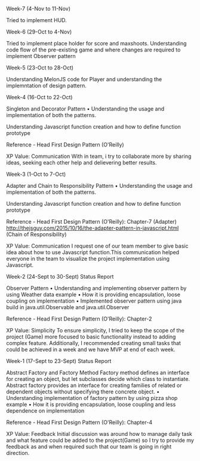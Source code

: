 Week-7 (4-Nov to 11-Nov)

Tried to implement HUD.
 

Week-6 (29-Oct to 4-Nov)

Tried to implement place holder for score and maxshoots.
Understanding code flow of the pre-existing game and where changes are required to implement Observer pattern 

Week-5 (23-Oct to 28-Oct)

Understanding MelonJS code for Player and understanding the implemntation of design pattern.

Week-4 (16-Oct to 22-Oct)

Singleton and Decorator Pattern 
•	Understanding the usage and implementation of both the patterns.

Understanding Javascript function creation and how to define function prototype

Reference - 
Head First Design Pattern (O'Reilly)


XP Value: Communication 
With in team, i try to collaborate more by sharing ideas, seeking each other help and delievering better results. 


Week-3 (1-Oct to 7-Oct)

Adapter and Chain to Responsibility Pattern 
•	Understanding the usage and implementation of both the patterns.

Understanding Javascript function creation and how to define function prototype

Reference - 
Head First Design Pattern (O'Reilly): Chapter-7 (Adapter)
http://thejsguy.com/2015/10/16/the-adapter-pattern-in-javascript.html (Chain of Responsibility)

XP Value: Communication 
I request one of our team member to give basic idea about how to use Javascript function.This communication helped everyone in the team to visualize the project implementation using Javascript.

Week-2 (24-Sept to 30-Sept) Status Report

Observer Pattern
•	Understanding and implementing observer pattern by using Weather data example
•	How it is providing encapsulation, loose coupling on implementation
•	Implemented observer pattern using java build in java.util.Observable and java.util.Observer

Reference - Head First Design Pattern (O'Reilly): Chapter-2

XP Value: Simplicity 
To ensure simplicity, I tried to keep the scope of the project (Game) more focused to basic functionality instead to adding complex feature. Additionally, I recommended creating small tasks that could be achieved in a week and we have MVP at end of each week. 

Week-1 (17-Sept to 23-Sept) Status Report

Abstract Factory and Factory Method
Factory method defines an interface for creating an object, but let subclasses decide which class to instantiate. Abstract factory provides an interface for creating families of related or dependent objects without specifying there concrete object.
•	Understanding implementation of factory pattern by using pizza shop example
•	How it is providing encapsulation, loose coupling and less dependence on implementation

Reference - Head First Design Pattern (O'Reilly): Chapter-4

XP Value: Feedback 
Initial discussion was around how to manage daily task and what feature could be added to the project(Game) so I try to provide my feedback as and when required such that our team is going in right direction.

